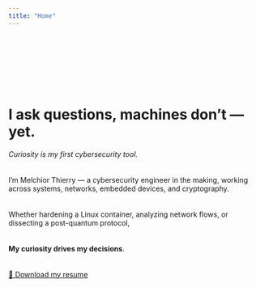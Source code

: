 ```yaml
---
title: "Home"
---
```

<br/>
<br/>
<br/>
<br/>
<br/>
<br/>


# I ask questions, machines don’t — yet.  
*Curiosity is my first cybersecurity tool.*  
<br/>  
I’m Melchior Thierry — a cybersecurity engineer in the making, working across systems, networks, embedded devices, and cryptography.  
<br/>  
Whether hardening a Linux container, analyzing network flows, or dissecting a post-quantum protocol,  
<br/>  
**My curiosity drives my decisions**.  
<br/>  
[📄 Download my resume](/files/Resume_Melchior_THIERRY.pdf) 
